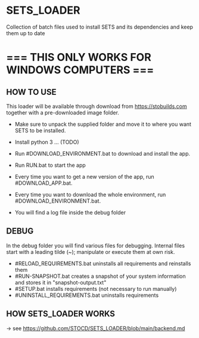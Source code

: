 # SETS_LOADER
Collection of batch files used to install SETS and its dependencies and keep them up to date

# === THIS ONLY WORKS FOR WINDOWS COMPUTERS ===

## HOW TO USE
This loader will be available through download from https://stobuilds.com together with a pre-downloaded image folder.

- Make sure to unpack the supplied folder and move it to where you want SETS to be installed.
- Install python 3 ... (TODO)
- Run #DOWNLOAD_ENVIRONMENT.bat to download and install the app.
- Run RUN.bat to start the app

- Every time you want to get a new version of the app, run #DOWNLOAD_APP.bat.
- Every time you want to download the whole environment, run #DOWNLOAD_ENVIRONMENT.bat.
- You will find a log file inside the debug folder

## DEBUG
In the debug folder you will find various files for debugging. Internal files start with a leading tilde (~); manipulate or execute them at own risk.
- #RELOAD_REQUIREMENTS.bat uninstalls all requirements and reinstalls them
- #RUN-SNAPSHOT.bat creates a snapshot of your system information and stores it in "snapshot-output.txt"
- #SETUP.bat installs requirements (not necessary to run manually)
- #UNINSTALL_REQUIREMENTS.bat uninstalls requirements

## HOW SETS_LOADER WORKS
-> see https://github.com/STOCD/SETS_LOADER/blob/main/backend.md

